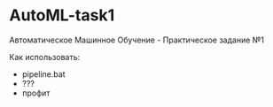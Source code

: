 # AutoML-task1
Автоматическое Машинное Обучение - Практическое задание №1

Как использовать:
- pipeline.bat
- ???
- профит
